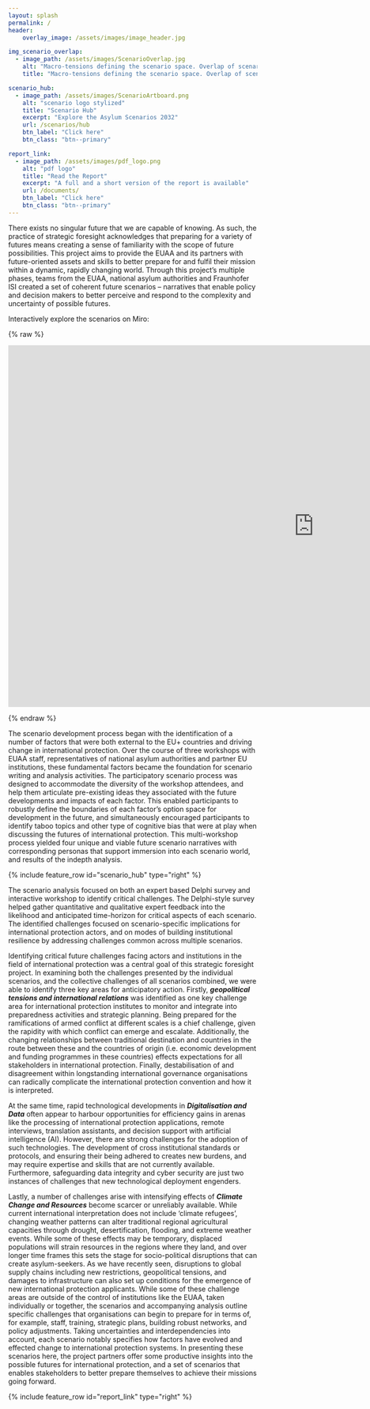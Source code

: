 ```yaml
---
layout: splash
permalink: /
header:
    overlay_image: /assets/images/image_header.jpg

img_scenario_overlap:
  - image_path: /assets/images/ScenarioOverlap.jpg
    alt: "Macro-tensions defining the scenario space. Overlap of scenarios to explore key issues, trends, and possibilities."
    title: "Macro-tensions defining the scenario space. Overlap of scenarios to explore key issues, trends, and possibilities."

scenario_hub:
  - image_path: /assets/images/ScenarioArtboard.png
    alt: "scenario logo stylized"
    title: "Scenario Hub"
    excerpt: "Explore the Asylum Scenarios 2032"
    url: /scenarios/hub
    btn_label: "Click here"
    btn_class: "btn--primary"

report_link:
  - image_path: /assets/images/pdf_logo.png
    alt: "pdf logo"
    title: "Read the Report"
    excerpt: "A full and a short version of the report is available"
    url: /documents/
    btn_label: "Click here"
    btn_class: "btn--primary"
---
```


There exists no singular future that we are capable of knowing. As such, the practice of strategic foresight acknowledges that preparing for a variety of futures means creating a sense of familiarity with the scope of future possibilities. This project aims to provide the EUAA and its partners with future-oriented assets and skills to better prepare for and fulfil their mission within a dynamic, rapidly changing world. Through this project’s multiple phases, teams from the EUAA, national asylum authorities and Fraunhofer ISI created a set of coherent future scenarios – narratives that enable policy and decision makers to better perceive and respond to the complexity and uncertainty of possible futures.

Interactively explore the scenarios on Miro:

{% raw %}
<p>
<iframe src="https://miro.com/app/live-embed/uXjVPLSmLx0=/?moveToViewport=3124,-2016,2588,2053&amp;embedAutoplay=true" width="1235" height="732" frameborder="0" scrolling="no" allowfullscreen=""></iframe>
</p>
{% endraw %}

The scenario development process began with the identification of a number of factors that were both external to the EU+ countries and driving change in international protection. Over the course of three workshops with EUAA staff, representatives of national asylum authorities and partner EU institutions, these fundamental factors became the foundation for scenario writing and analysis activities. The participatory scenario process was designed to accommodate the diversity of the workshop attendees, and help them articulate pre-existing ideas they associated with the future developments and impacts of each factor. This enabled participants to robustly define the boundaries of each factor’s option space for development in the future, and simultaneously encouraged participants to identify taboo topics and other type of cognitive bias that were at play when discussing the futures of international protection. This multi-workshop process yielded four unique and viable future scenario narratives with corresponding personas that support immersion into each scenario world, and results of the indepth analysis. 

{% include feature_row id="scenario_hub" type="right" %}


The scenario analysis focused on both an expert based Delphi survey and interactive workshop to identify critical challenges. The Delphi-style survey helped gather quantitative and qualitative expert feedback into the likelihood and anticipated time-horizon for critical aspects of each scenario. The identified challenges focused on scenario-specific implications for international protection actors, and on modes of building institutional resilience by addressing challenges common across multiple scenarios.

Identifying critical future challenges facing actors and institutions in the field of international protection was a central goal of this strategic foresight project. In examining both the challenges presented by the individual scenarios, and the collective challenges of all scenarios combined, we were able to identify three key areas for anticipatory action. Firstly, 
**_geopolitical tensions and international relations_**  was identified as one key challenge area for international protection institutes to monitor and integrate into preparedness activities and strategic planning. Being prepared for the ramifications of armed conflict at different scales is a chief challenge, given the rapidity with which conflict can emerge and escalate. Additionally, the changing relationships between traditional destination and countries in the route between these and the countries of origin (i.e. economic development and funding programmes in these countries) effects expectations for all stakeholders in international protection. Finally, destabilisation of and disagreement within longstanding international governance organisations can radically complicate the international protection convention and how it is interpreted.

At the same time, rapid technological developments in **_Digitalisation and Data_** often appear to harbour opportunities for efficiency gains in arenas like the processing of international protection applications, remote interviews, translation assistants, and decision support with artificial intelligence (AI). However, there are strong challenges for the adoption of such technologies. The development of cross institutional standards or protocols, and ensuring their being adhered to creates new burdens, and may require expertise and skills that are not currently available. Furthermore, safeguarding data integrity and cyber security are just two instances of challenges that new technological deployment engenders.

Lastly, a number of challenges arise with intensifying effects of _**Climate Change and Resources**_ become scarcer or unreliably available. While current international interpretation does not include ‘climate refugees’, changing weather patterns can alter traditional regional agricultural capacities through drought, desertification, flooding, and extreme weather events. While some of these effects may be temporary, displaced populations will strain resources in the regions where they land, and over longer time frames this sets the stage for socio-political disruptions that can create asylum-seekers. As we have recently seen, disruptions to global supply chains including new restrictions, geopolitical tensions, and damages to infrastructure can also set up conditions for the emergence of new international protection applicants. 
While some of these challenge areas are outside of the control of institutions like the EUAA, taken individually or together, the scenarios and accompanying analysis outline specific challenges that organisations can begin to prepare for in terms of, for example, staff, training, strategic plans, building robust networks, and policy adjustments. Taking uncertainties and interdependencies into account, each scenario notably specifies how factors have evolved and effected change to international protection systems. In presenting these scenarios here, the project partners offer some productive insights into the possible futures for international protection, and a set of scenarios that enables stakeholders to better prepare themselves to achieve their missions going forward.

{% include feature_row id="report_link" type="right" %}
